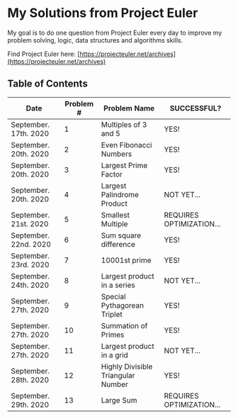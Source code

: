 # My Solutions from Project Euler

My goal is to do one question from Project Euler every day to improve my problem solving, logic, data structures and algorithms skills.

Find Project Euler here: [https://projecteuler.net/archives](https://projecteuler.net/archives)

## **Table of Contents**

| Date | Problem # | Problem Name | SUCCESSFUL? |
|------|-----------|--------------|-------------|
| September. 17th. 2020 | 1 | Multiples of 3 and 5 | YES! |
| September. 20th. 2020 | 2 | Even Fibonacci Numbers | YES! |
| September. 20th. 2020 | 3 | Largest Prime Factor | YES! |
| September. 20th. 2020 | 4 | Largest Palindrome Product | NOT YET... |
| September. 21st. 2020 | 5 | Smallest Multiple | REQUIRES OPTIMIZATION... |
| September. 22nd. 2020 | 6 | Sum square difference | YES! |
| September. 23rd. 2020 | 7 | 10001st prime | YES! |
| September. 24th. 2020 | 8 | Largest product in a series | NOT YET... |
| September. 27th. 2020 | 9 | Special Pythagorean Triplet | YES! |
| September. 27th. 2020 | 10 | Summation of Primes | YES! |
| September. 27th. 2020 | 11 | Largest product in a grid | NOT YET... |
| September. 28th. 2020 | 12 | Highly Divisible Triangular Number | YES! |
| September. 29th. 2020 | 13 | Large Sum | REQUIRES OPTIMIZATION... |